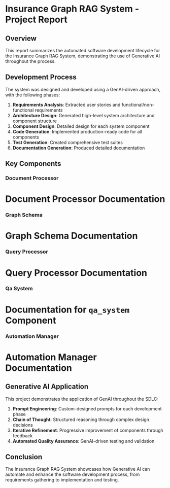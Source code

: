 # Insurance Graph RAG System - Project Report

## Overview

This report summarizes the automated software development lifecycle for the Insurance Graph RAG System, demonstrating the use of Generative AI throughout the process.

## Development Process

The system was designed and developed using a GenAI-driven approach, with the following phases:

1. **Requirements Analysis**: Extracted user stories and functional/non-functional requirements
2. **Architecture Design**: Generated high-level system architecture and component structure
3. **Component Design**: Detailed design for each system component
4. **Code Generation**: Implemented production-ready code for all components
5. **Test Generation**: Created comprehensive test suites
6. **Documentation Generation**: Produced detailed documentation

## Key Components

### Document Processor

# Document Processor Documentation

### Graph Schema

# Graph Schema Documentation

### Query Processor

# Query Processor Documentation

### Qa System

# Documentation for `qa_system` Component

### Automation Manager

# Automation Manager Documentation


## Generative AI Application

This project demonstrates the application of GenAI throughout the SDLC:

1. **Prompt Engineering**: Custom-designed prompts for each development phase
2. **Chain of Thought**: Structured reasoning through complex design decisions
3. **Iterative Refinement**: Progressive improvement of components through feedback
4. **Automated Quality Assurance**: GenAI-driven testing and validation

## Conclusion

The Insurance Graph RAG System showcases how Generative AI can automate and enhance the software development process, from requirements gathering to implementation and testing.
